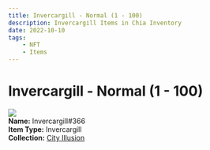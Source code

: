 ```yaml
---
title: Invercargill - Normal (1 - 100)
description: Invercargill Items in Chia Inventory
date: 2022-10-10
tags:
    - NFT
    - Items
---
```


# Invercargill - Normal (1 - 100)
<div class="item_thumbnail">
<img loading="lazy" src="https://gqq5ymt5pppx3oerbd2qukko66ksytvg7g5pfel7oh6d7v6h.arweave.net/N_CHcMn173324kQj1CilO95UsTqb5uvKRf3H8P9_fH4"><br/>
<div><strong>Name:</strong> Invercargill#366</div>
<div><strong>Item Type:</strong> Invercargill</div>
<div><strong>Collection:</strong> <a href="https://www.spacescan.io/xch/nft/collection/col1lend2dcn558km4wcwta4xnkfv3xpcmlp9kyt0m909emvfxechlyqdl5ndg">City Illusion</a></div>
</div>

